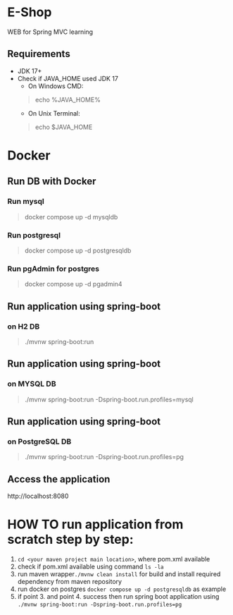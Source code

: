 # E-Shop
WEB for Spring MVC learning

## Requirements
* JDK 17+
* Check if JAVA_HOME used JDK 17
  * On Windows CMD: 
  > echo %JAVA_HOME%
  * On Unix Terminal:
  > echo $JAVA_HOME

# Docker
## Run DB with Docker
### Run mysql
> docker compose up -d mysqldb

### Run postgresql
> docker compose up -d postgresqldb

### Run pgAdmin for postgres
> docker compose up -d pgadmin4

## Run application using spring-boot
### on H2 DB
> ./mvnw spring-boot:run

## Run application using spring-boot
### on MYSQL DB
> ./mvnw spring-boot:run -Dspring-boot.run.profiles=mysql

## Run application using spring-boot
### on PostgreSQL DB
> ./mvnw spring-boot:run -Dspring-boot.run.profiles=pg

## Access the application
http://localhost:8080

# HOW TO run application from scratch step by step:
1. ```cd <your maven project main location>```, where pom.xml available
2. check if pom.xml available using command ```ls -la```
3. run maven wrapper```./mvnw clean install``` for build and install required dependency from maven repository
4. run docker on postgres ```docker compose up -d postgresqldb``` as example
5. if point 3. and point 4. success then run spring boot application using ```./mvnw spring-boot:run -Dspring-boot.run.profiles=pg```